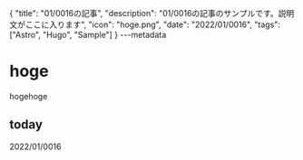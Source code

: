 {
  "title": "01/0016の記事",
  "description": "01/0016の記事のサンプルです。説明文がここに入ります",
  "icon": "hoge.png",
  "date": "2022/01/0016",
  "tags": ["Astro", "Hugo", "Sample"]
}
---metadata

# hoge
hogehoge

## today
2022/01/0016